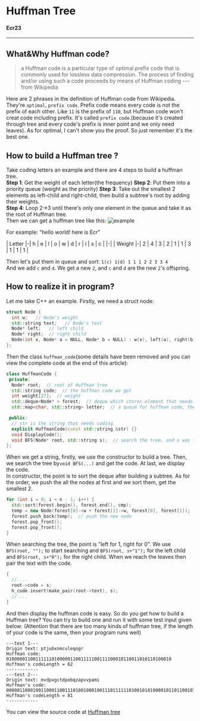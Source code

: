 # Huffman Tree
#### Ecr23

---
## What&Why Huffman code?

>a Huffman code is a particular type of optimal prefix code that is commonly used for lossless data compression. The process of finding and/or using such a code proceeds by means of Huffman coding
--- from Wikipedia

Here are 2 phrases in the definition of Huffman code from Wikipedia. They're `optimal`, `prefix code`. Prefix code means every code is not the prefix of each other. Like `11` is the prefix of `110`, but Huffman code won't creat code including prefix. It's called `prefix code`.(because it's created through tree and every code's prefix is inner point and we only need leaves). As for optimal, I can't show you the proof. So just remember it's the best one.  

## How to build a Huffman tree ?
Take coding letters an example and there are 4 steps to build a huffman tree.  
**Step 1**: Get the weight of each letter(the frequency)
**Step 2**: Put them into a priority queue (weight as the priority)
**Step 3**: Take out the smallest 2 elements as left-child and right-child, then build a subtree's root by adding their weights.  
**Step 4**: Loop 2->3 until there's only one element in the queue and take it as the root of Huffman tree.  
Then we can get a huffman tree like this:
![example](https://upload.wikimedia.org/wikipedia/commons/thumb/8/82/Huffman_tree_2.svg/625px-Huffman_tree_2.svg.png)

For example: "hello world! here is Ecr"

| Letter |-| h | e | l | o | w | d | r | i | s | c |
|-|
| Weight |-| 2 | 4 | 3 | 2 | 1 | 1 | 3 | 1 | 1 | 1 |


Then let's put them in queue and sort: `1(c) 1(d) 1 1 1 2 2 3 3 4`  
And we add `c` and `d`. We get a new `2`, and `c` and `d` are the new `2`'s offspring.  


## How to realize it in program?
Let me take C++ an example.
Firstly, we need a struct node:
```cpp
struct Node {
  int w;   // Node's weight
  std::string text;   // Node's text
  Node* left;   // left child
  Node* right;  // right child
  Node(int x, Node* a = NULL, Node* b = NULL) : w(x), left(a), right(b) {}
};
```
Then the class `huffman_code`(some details have been removed and you can view the complete code at the end of this article):
```cpp
class HuffmanCode {
 private:
  Node* root;  // root of Huffman tree
  std::string code;  // the huffman code we get
  int weight[27];  // weight
  std::deque<Node* > forest;  // deque which stores element that needs coding
  std::map<char, std::string> letter;  // a queue for huffman code, the key is the text

 public:
  // str is the string that needs coding
  explicit HuffmanCode(const std::string &str) {}
  void DisplayCode();
  void BFS(Node* root, std::string s);  // search the tree. and s was the code
};
```

When we get a string, firstly, we use the constructor to build a tree. Then, we search the tree by`void BFS(...)` and get the code. At last, we display the code.  
In constructor, the point is to sort the deque after building a subtree. As for the order, we push the all the nodes at first and we sort them, get the smallest 2.  

```cpp
for (int i = 0; i < n - 1; i++) {
  std::sort(forest.begin(), forest.end(), cmp);
  temp = new Node(forest[0]->w + forest[1]->w, forest[0], forest[1]);
  forest.push_back(temp);  // push the new node
  forest.pop_front();
  forest.pop_front();
}
```

When searching the tree, the point is "left for 1, right for 0". We use `BFS(root, "");` to start searching and `BFS(root, s+"1");` for the left child and `BFS(root, s+"0");` for the right child. When we reach the leaves then pair the text with the code.

```cpp
{
  // ...
  root->code = s;
  h_code.insert(make_pair(root->text), s);
  // ...
}
```

And then display the huffman code is easy.
So do you get how to build a Huffman tree? You can try to build one and run it with some test input given below: (Attention that there are too many kinds of huffman tree, if the length of your code is the same, then your program runs well)  
```
---test 1---
Origin text: ptjubxnmculeqogr
Huffman code: 01000001100111111010000011001111100111100010110011010110100010
Huffman's codeLength = 62
------------
---test 2---
Origin text: mvdpxgctdpebqzapvvpami
Huffman's code: 000001100010011000110011101001000100111011111101001010100001011011001010000001011
Huffman's codeLength = 81
------------
```

You can view the source code at [Huffman tree]()

